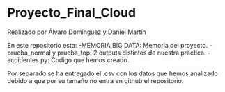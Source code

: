 # Proyecto_Final_Cloud

Realizado por Álvaro Domínguez y Daniel Martín
 
En este repositorio esta:
    -MEMORIA BIG DATA: Memoria del proyecto.
    -prueba_normal y prueba_top: 2 outputs distintos de nuestra practica.
    -accidentes.py: Codigo que hemos creado.

Por separado se ha entregado el .csv con los datos que hemos analizado
debido a que por su tamaño no entra en github el repositorio.
